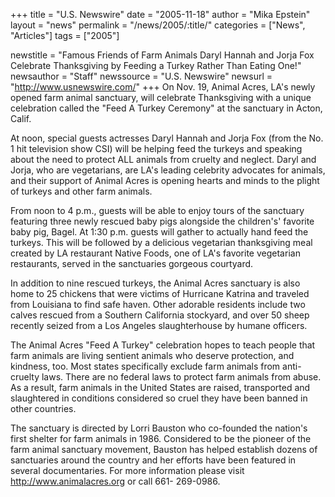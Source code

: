 +++
title = "U.S. Newswire"
date = "2005-11-18"
author = "Mika Epstein"
layout = "news"
permalink = "/news/2005/:title/"
categories = ["News", "Articles"]
tags = ["2005"]

newstitle = "Famous Friends of Farm Animals Daryl Hannah and Jorja Fox Celebrate Thanksgiving by Feeding a Turkey Rather Than Eating One!"
newsauthor = "Staff"
newssource = "U.S. Newswire"
newsurl = "http://www.usnewswire.com/"
+++
On Nov. 19, Animal Acres, LA's newly opened farm animal sanctuary, will celebrate Thanksgiving with a unique celebration called the "Feed A Turkey Ceremony" at the sanctuary in Acton, Calif.

At noon, special guests actresses Daryl Hannah and Jorja Fox (from the No. 1 hit television show CSI) will be helping feed the turkeys and speaking about the need to protect ALL animals from cruelty and neglect. Daryl and Jorja, who are vegetarians, are LA's leading celebrity advocates for animals, and their support of Animal Acres is opening hearts and minds to the plight of turkeys and other farm animals.

From noon to 4 p.m., guests will be able to enjoy tours of the sanctuary featuring three newly rescued baby pigs alongside the children's' favorite baby pig, Bagel. At 1:30 p.m. guests will gather to actually hand feed the turkeys. This will be followed by a delicious vegetarian thanksgiving meal created by LA restaurant Native Foods, one of LA's favorite vegetarian restaurants, served in the sanctuaries gorgeous courtyard.

In addition to nine rescued turkeys, the Animal Acres sanctuary is also home to 25 chickens that were victims of Hurricane Katrina and traveled from Louisiana to find safe haven. Other adorable residents include two calves rescued from a Southern California stockyard, and over 50 sheep recently seized from a Los Angeles slaughterhouse by humane officers.

The Animal Acres "Feed A Turkey" celebration hopes to teach people that farm animals are living sentient animals who deserve protection, and kindness, too. Most states specifically exclude farm animals from anti-cruelty laws. There are no federal laws to protect farm animals from abuse. As a result, farm animals in the United States are raised, transported and slaughtered in conditions considered so cruel they have been banned in other countries.

The sanctuary is directed by Lorri Bauston who co-founded the nation's first shelter for farm animals in 1986. Considered to be the pioneer of the farm animal sanctuary movement, Bauston has helped establish dozens of sanctuaries around the country and her efforts have been featured in several documentaries. For more information please visit http://www.animalacres.org or call 661- 269-0986.

